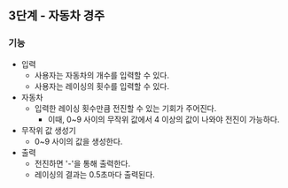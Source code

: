 ## 3단계 - 자동차 경주

### 기능
- 입력
  - 사용자는 자동차의 개수를 입력할 수 있다.
  - 사용자는 레이싱의 횟수를 입력할 수 있다.
- 자동차
  - 입력한 레이싱 횟수만큼 전진할 수 있는 기회가 주어진다.
    - 이때, 0~9 사이의 무작위 값에서 4 이상의 값이 나와야 전진이 가능하다.
- 무작위 값 생성기
  - 0~9 사이의 값을 생성한다.
- 출력
  - 전진하면 '-'을 통해 출력한다.
  - 레이싱의 결과는 0.5초마다 출력된다.
